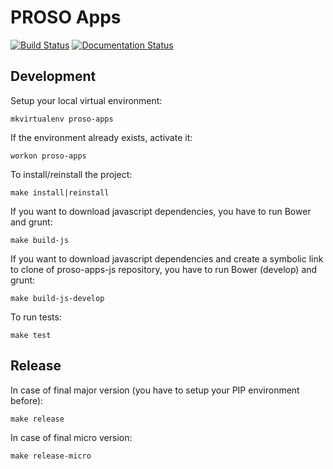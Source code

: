 # PROSO Apps

[![Build Status](https://travis-ci.org/adaptive-learning/proso-apps.png)](https://travis-ci.org/adaptive-learning/proso-apps)
[![Documentation Status](https://readthedocs.org/projects/proso-apps/badge/?version=latest)](http://proso-apps.readthedocs.org/en/latest/)

## Development

Setup your local virtual environment:

	mkvirtualenv proso-apps

If the environment already exists, activate it:

	workon proso-apps

To install/reinstall the project:

	make install|reinstall

If you want to download javascript dependencies, you have to run Bower and grunt:

	make build-js

If you want to download javascript dependencies and create a symbolic link to clone of proso-apps-js repository, you have to run Bower (develop) and grunt:

	make build-js-develop

To run tests:

	make test

## Release

In case of final major version (you have to setup your PIP environment before):

	make release

In case of final micro version:

	make release-micro
